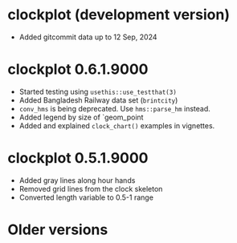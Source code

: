 # clockplot (development version)

* Added gitcommit data up to 12 Sep, 2024

# clockplot 0.6.1.9000

* Started testing using `usethis::use_testthat(3)`
* Added Bangladesh Railway data set (`brintcity`)
* `conv_hms` is being deprecated. Use `hms::parse_hm` instead.
* Added legend by size of `geom_point
* Added and explained `clock_chart()` examples in vignettes.

# clockplot 0.5.1.9000

* Added gray lines along hour hands
* Removed grid lines from the clock skeleton
* Converted length variable to 0.5-1 range

# Older versions




